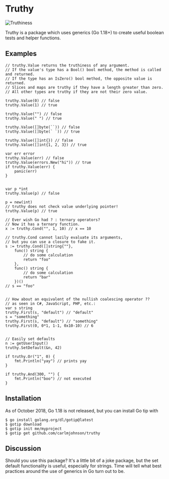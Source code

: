 # Truthy

![Truthiness](https://user-images.githubusercontent.com/222245/136619462-f2bc5858-067f-4277-a813-b95c64b3cdac.png)

Truthy is a package which uses generics (Go 1.18+) to create useful boolean tests and helper functions.

## Examples

```
// truthy.Value returns the truthiness of any argument.
// If the value's type has a Bool() bool method, the method is called and returned.
// If the type has an IsZero() bool method, the opposite value is returned.
// Slices and maps are truthy if they have a length greater than zero.
// All other types are truthy if they are not their zero value.

truthy.Value(0) // false
truthy.Value(1) // true

truthy.Value("") // false
truthy.Value(" ") // true

truthy.Value([]byte(``)) // false
truthy.Value([]byte(` `)) // true

truthy.Value([]int{}) // false
truthy.Value([]int{1, 2, 3}) // true

var err error
truthy.Value(err) // false
truthy.Value(errors.New("hi")) // true
if truthy.Value(err) {
	panic(err)
}


var p *int
truthy.Value(p) // false

p = new(int)
// truthy does not check value underlying pointer!
truthy.Value(p) // true

// Ever wish Go had ? : ternary operators?
// Now it has a ternary function.
x := truthy.Cond("", 1, 10) // x == 10

// truthy.Cond cannot lazily evaluate its arguments,
// but you can use a closure to fake it.
s := truthy.Cond([]string{""},
	func() string {
		// do some calculation
		return "foo"
	},
	func() string {
		// do some calculation
		return "bar"
	})()
// s == "foo"


// How about an equivalent of the nullish coalescing operator ?? 
// as seen in C#, JavaScript, PHP, etc.:
var s string
truthy.First(s, "default") // "default"
s = "something"
truthy.First(s, "default") // "something"
truthy.First(0, 0*1, 1-1, 0x10-10) // 6


// Easily set defaults
n := getUserInput()
truthy.SetDefault(&n, 42)

if truthy.Or("1", 0) {
	fmt.Println("yay") // prints yay
}

if truthy.And(300, "") {
	fmt.Println("boo") // not executed
}
```

## Installation

As of October 2018, Go 1.18 is not released, but you can install Go tip with

```
$ go install golang.org/dl/gotip@latest
$ gotip download
$ gotip init me/myproject
$ gotip get github.com/carlmjohnson/truthy
```

## Discussion

Should you use this package? It's a little bit of a joke package, but the set default functionality is useful, especially for strings. Time will tell what best practices around the use of generics in Go turn out to be.
